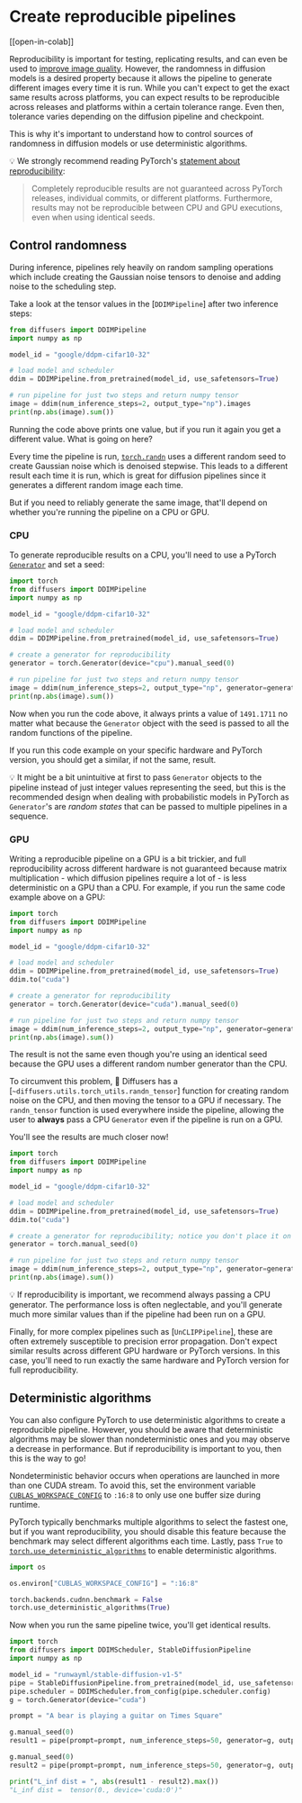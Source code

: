 <!--Copyright 2023 The HuggingFace Team. All rights reserved.

Licensed under the Apache License, Version 2.0 (the "License"); you may not use this file except in compliance with
the License. You may obtain a copy of the License at

http://www.apache.org/licenses/LICENSE-2.0

Unless required by applicable law or agreed to in writing, software distributed under the License is distributed on
an "AS IS" BASIS, WITHOUT WARRANTIES OR CONDITIONS OF ANY KIND, either express or implied. See the License for the
specific language governing permissions and limitations under the License.
-->

# Create reproducible pipelines

[[open-in-colab]]

Reproducibility is important for testing, replicating results, and can even be used to [improve image quality](reusing_seeds). However, the randomness in diffusion models is a desired property because it allows the pipeline to generate different images every time it is run. While you can't expect to get the exact same results across platforms, you can expect results to be reproducible across releases and platforms within a certain tolerance range. Even then, tolerance varies depending on the diffusion pipeline and checkpoint.

This is why it's important to understand how to control sources of randomness in diffusion models or use deterministic algorithms.

<Tip>

💡 We strongly recommend reading PyTorch's [statement about reproducibility](https://pytorch.org/docs/stable/notes/randomness.html):

> Completely reproducible results are not guaranteed across PyTorch releases, individual commits, or different platforms. Furthermore, results may not be reproducible between CPU and GPU executions, even when using identical seeds.

</Tip>

## Control randomness

During inference, pipelines rely heavily on random sampling operations which include creating the
Gaussian noise tensors to denoise and adding noise to the scheduling step.

Take a look at the tensor values in the [`DDIMPipeline`] after two inference steps:

```python
from diffusers import DDIMPipeline
import numpy as np

model_id = "google/ddpm-cifar10-32"

# load model and scheduler
ddim = DDIMPipeline.from_pretrained(model_id, use_safetensors=True)

# run pipeline for just two steps and return numpy tensor
image = ddim(num_inference_steps=2, output_type="np").images
print(np.abs(image).sum())
```

Running the code above prints one value, but if you run it again you get a different value. What is going on here?

Every time the pipeline is run, [`torch.randn`](https://pytorch.org/docs/stable/generated/torch.randn.html) uses a different random seed to create Gaussian noise which is denoised stepwise. This leads to a different result each time it is run, which is great for diffusion pipelines since it generates a different random image each time.

But if you need to reliably generate the same image, that'll depend on whether you're running the pipeline on a CPU or GPU.

### CPU

To generate reproducible results on a CPU, you'll need to use a PyTorch [`Generator`](https://pytorch.org/docs/stable/generated/torch.randn.html) and set a seed:

```python
import torch
from diffusers import DDIMPipeline
import numpy as np

model_id = "google/ddpm-cifar10-32"

# load model and scheduler
ddim = DDIMPipeline.from_pretrained(model_id, use_safetensors=True)

# create a generator for reproducibility
generator = torch.Generator(device="cpu").manual_seed(0)

# run pipeline for just two steps and return numpy tensor
image = ddim(num_inference_steps=2, output_type="np", generator=generator).images
print(np.abs(image).sum())
```

Now when you run the code above, it always prints a value of `1491.1711` no matter what because the `Generator` object with the seed is passed to all the random functions of the pipeline.

If you run this code example on your specific hardware and PyTorch version, you should get a similar, if not the same, result.

<Tip>

💡 It might be a bit unintuitive at first to pass `Generator` objects to the pipeline instead of
just integer values representing the seed, but this is the recommended design when dealing with
probabilistic models in PyTorch as `Generator`'s are *random states* that can be
passed to multiple pipelines in a sequence.

</Tip>

### GPU

Writing a reproducible pipeline on a GPU is a bit trickier, and full reproducibility across different hardware is not guaranteed because matrix multiplication - which diffusion pipelines require a lot of - is less deterministic on a GPU than a CPU. For example, if you run the same code example above on a GPU:

```python
import torch
from diffusers import DDIMPipeline
import numpy as np

model_id = "google/ddpm-cifar10-32"

# load model and scheduler
ddim = DDIMPipeline.from_pretrained(model_id, use_safetensors=True)
ddim.to("cuda")

# create a generator for reproducibility
generator = torch.Generator(device="cuda").manual_seed(0)

# run pipeline for just two steps and return numpy tensor
image = ddim(num_inference_steps=2, output_type="np", generator=generator).images
print(np.abs(image).sum())
```

The result is not the same even though you're using an identical seed because the GPU uses a different random number generator than the CPU.

To circumvent this problem, 🧨 Diffusers has a [`~diffusers.utils.torch_utils.randn_tensor`] function for creating random noise on the CPU, and then moving the tensor to a GPU if necessary. The `randn_tensor` function is used everywhere inside the pipeline, allowing the user to **always** pass a CPU `Generator` even if the pipeline is run on a GPU.

You'll see the results are much closer now!

```python
import torch
from diffusers import DDIMPipeline
import numpy as np

model_id = "google/ddpm-cifar10-32"

# load model and scheduler
ddim = DDIMPipeline.from_pretrained(model_id, use_safetensors=True)
ddim.to("cuda")

# create a generator for reproducibility; notice you don't place it on the GPU!
generator = torch.manual_seed(0)

# run pipeline for just two steps and return numpy tensor
image = ddim(num_inference_steps=2, output_type="np", generator=generator).images
print(np.abs(image).sum())
```

<Tip>

💡 If reproducibility is important, we recommend always passing a CPU generator.
The performance loss is often neglectable, and you'll generate much more similar
values than if the pipeline had been run on a GPU.

</Tip>

Finally, for more complex pipelines such as [`UnCLIPPipeline`], these are often extremely
susceptible to precision error propagation. Don't expect similar results across
different GPU hardware or PyTorch versions. In this case, you'll need to run
exactly the same hardware and PyTorch version for full reproducibility.

## Deterministic algorithms

You can also configure PyTorch to use deterministic algorithms to create a reproducible pipeline. However, you should be aware that deterministic algorithms may be slower than nondeterministic ones and you may observe a decrease in performance. But if reproducibility is important to you, then this is the way to go!

Nondeterministic behavior occurs when operations are launched in more than one CUDA stream. To avoid this, set the environment variable [`CUBLAS_WORKSPACE_CONFIG`](https://docs.nvidia.com/cuda/cublas/index.html#results-reproducibility) to `:16:8` to only use one buffer size during runtime.

PyTorch typically benchmarks multiple algorithms to select the fastest one, but if you want reproducibility, you should disable this feature because the benchmark may select different algorithms each time. Lastly, pass `True` to [`torch.use_deterministic_algorithms`](https://pytorch.org/docs/stable/generated/torch.use_deterministic_algorithms.html) to enable deterministic algorithms.

```py
import os

os.environ["CUBLAS_WORKSPACE_CONFIG"] = ":16:8"

torch.backends.cudnn.benchmark = False
torch.use_deterministic_algorithms(True)
```

Now when you run the same pipeline twice, you'll get identical results.

```py
import torch
from diffusers import DDIMScheduler, StableDiffusionPipeline
import numpy as np

model_id = "runwayml/stable-diffusion-v1-5"
pipe = StableDiffusionPipeline.from_pretrained(model_id, use_safetensors=True).to("cuda")
pipe.scheduler = DDIMScheduler.from_config(pipe.scheduler.config)
g = torch.Generator(device="cuda")

prompt = "A bear is playing a guitar on Times Square"

g.manual_seed(0)
result1 = pipe(prompt=prompt, num_inference_steps=50, generator=g, output_type="latent").images

g.manual_seed(0)
result2 = pipe(prompt=prompt, num_inference_steps=50, generator=g, output_type="latent").images

print("L_inf dist = ", abs(result1 - result2).max())
"L_inf dist =  tensor(0., device='cuda:0')"
```